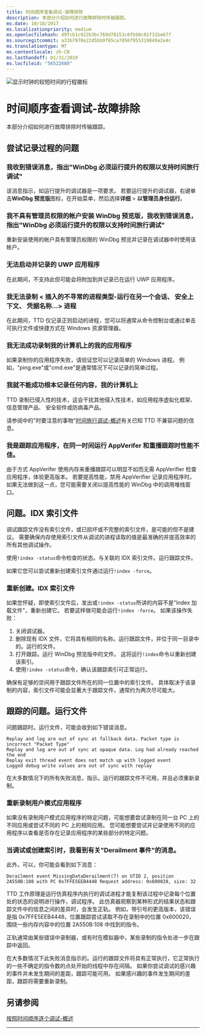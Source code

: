 ```yaml
---
title: 时间顺序查看调试-故障排除
description: 本部分介绍如何进行故障排除时传输跟踪。
ms.date: 10/18/2017
ms.localizationpriority: medium
ms.openlocfilehash: d9fcb1c922b3bc769d78153c0fb90c01f31be67f
ms.sourcegitcommit: a33b7978e22d5bb9f65ca7056f955319049a2e4c
ms.translationtype: MT
ms.contentlocale: zh-CN
ms.lasthandoff: 01/31/2019
ms.locfileid: "56522680"
---
```

![显示时钟的较短时间的行程徽标](images/ttd-time-travel-debugging-logo.png) 

# <a name="time-travel-debugging---troubleshooting"></a>时间顺序查看调试-故障排除

本部分介绍如何进行故障排除时传输跟踪。

## <a name="issues-attempting-to-record-a-process"></a>尝试记录过程的问题

### <a name="i-get-an-error-message-that-says-windbg-must-be-run-elevated-to-support-time-travel-debugging"></a>我收到错误消息，指出"WinDbg 必须运行提升的权限以支持时间旅行调试"

该消息指示，如运行提升的调试器是一项要求。 若要运行提升的调试器，右键单击**WinDbg 预览版**图标，在开始菜单，然后选择**详细** > **以管理员身份运行**。

### <a name="i-installed-windbg-preview-with-an-account-that-does-not-have-administrator-privileges-and-i-get-an-error-message-that-says-windbg-must-be-run-elevated-to-support-time-travel-debugging"></a>我不具有管理员权限的帐户安装 WinDbg 预览版，我收到错误消息，指出"WinDbg 必须运行提升的权限以支持时间旅行调试"

重新安装使用的帐户具有管理员权限的 WinDbg 预览并记录在调试器中时使用该帐户。

### <a name="i-cant-launch-and-record-a-uwp-application"></a>无法启动并记录的 UWP 应用程序

在此期间，不支持此但可能会将附加到并记录已在运行 UWP 应用程序。

### <a name="i-cant-record-a-insert-name-of-unusual-process-type---running-in-another-session-security-context-credentials-process"></a>我无法录制 < 插入的不寻常的进程类型-运行在另一个会话、 安全上下文、 凭据名称...> 进程

在此期间，TTD 仅记录正则启动的进程，您可以将通常从命令控制台或通过单击可执行文件或快捷方式在 Windows 资源管理器。

### <a name="i-cannot-successfully-record-my-application-on-my-computer"></a>我无法成功录制我的计算机上的我的应用程序

如果录制你的应用程序失败，请验证您可以记录简单的 Windows 进程。  例如，"ping.exe"或"cmd.exe"是通常情况下可以记录的简单过程。

### <a name="i-cannot-successfully-record-anything-at-all-on-my-computer"></a>我就不能成功根本记录任何内容，我的计算机上

TTD 录制已侵入性的技术，这会干扰其他侵入性技术，如应用程序虚拟化框架、 信息管理产品、 安全软件或防病毒产品。

请参阅中的"时要注意的事物"[时间旅行调试-概述](time-travel-debugging-overview.md)有关已知 TTD 不兼容问题的信息。

### <a name="im-tracing-an-application-and-running-appverifer-at-the-same-time-and-the-performance-when-replaying-the-trace-is-slow"></a>我是跟踪应用程序，在同一时间运行 AppVerifer 和重播跟踪时性能不佳。

由于方式 AppVerifer 使用内存来重播跟踪可以明显不如而无需 AppVerifier 检查应用程序，体验更高版本。 若要提高性能，禁用 AppVerifier 记录应用程序时。 如果无法做到这一点，您可能需要关闭以提高性能的 WinDbg 中的调用堆栈窗口。


## <a name="issues-with-idx-index-files"></a>问题。IDX 索引文件

调试跟踪文件没有索引文件，或已损坏或不完整的索引文件，是可能的但不是建议。
需要确保内存使用索引文件从调试的进程读取的值是最准确的并提高效率的所有其他调试操作。

使用`!index -status`命令检查的状态。与关联的 IDX 索引文件。运行跟踪文件。

如果它您可以尝试重新创建索引文件通过运行`!index -force`。

### <a name="recreating-the-idx-index-file"></a>重新创建。IDX 索引文件

如果您怀疑，即使索引文件后，发出或`!index -status`所讲的内容不是"Index 加载文件"，重新创建它。
若要这样做可能会运行`!index -force`。 如果该操作失败：

1. 关闭调试器。
2. 删除现有 IDX 文件，它将具有相同的名称。运行跟踪文件，并位于同一目录中的。运行的文件。
3. 打开跟踪。运行 WinDbg 预览版中的文件。 这将运行`!index`命令以重新创建该索引。
4. 使用`!index -status`命令，确认该跟踪索引可正常运行。

确保有足够的空间用于跟踪文件所在的同一位置中的索引文件。
具体取决于该录制的内容，索引文件可能会显著大于跟踪文件，通常约为两次尽可能大。

## <a name="issues-with-trace-run-files"></a>跟踪的问题。运行文件

问题跟踪时。运行文件，可能会收到如下错误消息。

```dbgcmd
Replay and log are out of sync at fallback data. Packet type is incorrect "Packet Type"
Replay and log are out of sync at opaque data. Log had already reached the end
Replay exit thread event does not match up with logged event
Logged debug write values are out of sync with replay
```

在大多数情况下的所有失败消息，指示。运行的跟踪文件不可用，并且必须重新录制。


### <a name="re-recording-the-user-mode-app"></a>重新录制用户模式应用程序

如果没有录制用户模式应用程序的特定问题，可能想要尝试录制在同一台 PC 上的不同应用或尝试不同的 PC 上的相同应用。 您可能想要尝试并记录使用不同的应用程序以查看是否存在记录应用程序的某些部分的特定问题。


### <a name="when-debugging-or-creating-the-index-i-see-messages-about-derailment-events"></a>当调试或创建索引时，我看到有关"Derailment 事件"的消息。

此外，可以，你可能会看到如下消息：

```dbgcmd
Derailment event MissingDataDerailment(7) on UTID 2, position 2A550B:108 with PC 0x7FFE5EEB4448 Request address: 0x600020, size: 32
```

TTD 工作原理是运行仿真程序内执行的调试进程才能复制该过程中记录每个位置处的状态的说明进行操作，调试程序。 此仿真器观察到某种形式的结果状态和跟踪文件中的信息之间的差异时，会发生正轨。 例如，带引号的更高版本，该错误是指 0x7FFE5EEB4448，位置跟踪尝试读取不存在录制中的位置 0x600020，围绕一些内存内容中的位置 2A550B:108 中找到的指令。

正轨通常由某些错误中录制器，或有时在模拟器中，某些录制的指令处进一步在跟踪中返回。 

在大多数情况下此失败消息指示的。运行的跟踪文件将具有正常执行，它正常执行的一些不确定的指令数的点处开始的线程中存在间隔。 如果你尝试调试的感兴趣的事件并未发生期间的差距，跟踪可能可用。 如果感兴趣的事件发生期间的差距，跟踪将需要重新录制。


## <a name="see-also"></a>另请参阅

[按照时间顺序逐个调试-概述](time-travel-debugging-overview.md)

---






